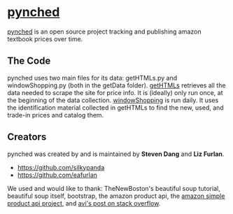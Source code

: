 # [pynched](http://pynched.com/)

[pynched](http://pynched.com/) is an open source project tracking and publishing amazon textbook prices over time. 

## The Code

pynched uses two main files for its data: getHTMLs.py and windowShopping.py (both in the getData folder). 
[getHTMLs](https://github.com/silkypanda/pynched/blob/gh-pages/getData/getHTML.py) retrieves all the data needed to scrape the site for price info. It is (ideally) only run once, at the beginning of the data collection.
[windowShopping](https://github.com/silkypanda/pynched/blob/gh-pages/getData/windowShopping.py) is run daily. It uses the identification material collected in getHTMLs to find the new, used, and trade-in prices and catalog them.

<!-- ## Bugs and Issues

Have a bug or an issue with this template? Let us know! [Open a new issue](https://github.com/IronSummitMedia/startbootstrap-sb-admin/issues) here on GitHub or leave a comment on the [template overview page at Start Bootstrap](http://startbootstrap.com/template-overviews/sb-admin/). -->

## Creators

pynched was created by and is maintained by **Steven Dang** and **Liz Furlan**.

* https://github.com/silkypanda
* https://github.com/eafurlan

We used and would like to thank: TheNewBoston's beautiful soup tutorial, beautiful soup itself, bootstrap, the amazon product api, the [amazon simple product api project](https://github.com/yoavaviram/python-amazon-simple-product-api), and [avi's post on stack overflow](http://codereview.stackexchange.com/questions/56554/python-script-which-fetches-amazon-product-details-using-its-api).
